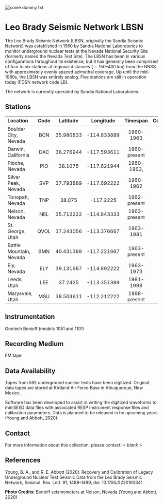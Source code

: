 <!---
layout              : page
show_meta           : false
title               : "Leo Brady Seismic Network"
subheadline         : "LBSN"
teaser              : "More information about this network"
header:
   image_fullwidth  : "leobrady.jpg"
permalink           : "/monitoring/lbsn"
breadcrumb          : true
--->

![some dummy txt](../../images/leobrady.jpg)


# Leo Brady Seismic Network LBSN

The Leo Brady Seismic Network (LBSN, originally the Sandia Seismic Network) was
established in 1960 by Sandia National Laboratories to monitor underground nuclear
tests at the Nevada National Security Site (formerly named the
Nevada Test Site). The LBSN has been in various configurations throughout its existence,
but it has generally been comprised of four to six stations at regional distances
( ∼ 150–400 km) from the NNSS with approximately evenly spaced azimuthal coverage. Up until the mid-1980s, the LBSN was entirely analog. Five stations are still in operation today (FDSN network code LB).

The network is currently operated by Sandia National Laboratories.

## Stations

**Location** | **Code** | **Latitude** | **Longitude** | **Timespan** | **Components**
| :--- | :---: | :---: | :---: | :---: | :---:
Boulder City, Nevada  | BCN | 35.980833 | -114.833889 | 1960-1963 |
Darwin, California  | DAC |  36.276944 | -117.593611 | 1960-present |
Pioche, Nevada  | PIO |  38.1075 | -117.621944 | 1960-1963,
Silver Peak, Nevada | SVP | 37.793889 | -117.692222 | 1960-1962 |
Tonopah, Nevada | TNP | 38.075 | -117.2225 | 1962-present |
Nelson, Nevada | NEL | 35.712222 | -114.843333 | 1963-present|
St. George, Utah | QVOL | 37.243056 | -113.376667 | 1963-1981 |
Battle Mountain, Nevada | BMN | 40.431389 | -117.221667 | 1963-present |
Ely, Nevada | ELY | 39.131667 | -114.892222 | 1963-1973 |
Leeds, Utah | LEE | 37.2425 | -113.351389 |1981-1998 |
Marysvale, Utah | MSU | 38.503611 | -112.212222 | 1998-present |

## Instrumentation
Geotech Benioff (models 1051 and 1101)



## Recording Medium
FM tape

## Data Availability

Tapes from 592 underground nuclear tests have been digitized. Original data tapes are stored at Kirtland Air Force Base in Albuquerque, New Mexico.

Software has been developed to assist in
writing the digitized waveforms to miniSEED data files with associated RESP instrument response files and calibration parameters. Data is planned to be released in he upcoming years (Young and Abbott, 2020).


## Contact
For more information about this collection, please contact: \< *blank* \>

## References

Young, B. A., and R. E. Abbott (2020). Recovery and Calibration of Legacy Underground Nuclear Test Seismic Data from the Leo Brady Seismic Network, Seismol. Res. Lett. 91, 1488–1499, doi: 10.1785/0220190341.



**Photo Credits:**  Benioff seismometers at Nelson, Nevada (Young and Abbott, 2020)
